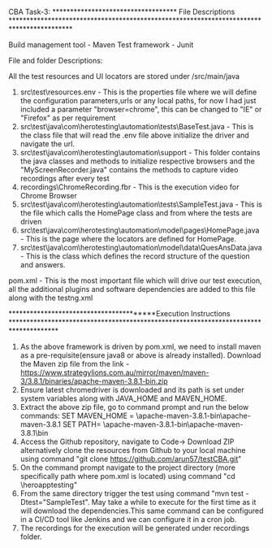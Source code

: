 CBA Task-3:
*********************************** File Descriptions *****************************************************************************************

Build management tool - Maven
Test framework - Junit

File and folder Descriptions:

All the test resources and UI locators are stored under /src/main/java
1. src\test\resources\.env -  This is the properties file where we will define the configuration parameters,urls or any local paths, for now I had just included a parameter "browser=chrome", this can be changed to "IE" or "Firefox" as per requirement
2. src\test\java\com\herotesting\automation\tests\BaseTest.java - This is the class file that will read the .env file above initialize the driver and navigate the url.
3. src\test\java\com\herotesting\automation\support - This folder contains the java classes and methods to initialize respective browsers and the "MyScreenRecorder.java" contains the methods to capture video recordings after every test
4. recordings\ChromeRecording.fbr - This is the execution video for Chrome Browser
5. src\test\java\com\herotesting\automation\tests\SampleTest.java -  This is the file which calls the HomePage class and from where the tests are driven
6. src\test\java\com\herotesting\automation\model\pages\HomePage.java - This is the page where the locators are defined for HomePage.
7. src\test\java\com\herotesting\automation\model\data\QuesAnsData.java - This is the class which defines the record structure of the question and answers.


pom.xml - This is the most important file which will drive our test execution, all the additional plugins and software dependencies are added to this file along with the testng.xml

****************************************Execution Instructions *************************************************************************************
1. As the above framework is driven by pom.xml, we need to install maven as a pre-requisite(ensure java8 or above is already installed). Download the Maven zip file from the link - https://www.strategylions.com.au/mirror/maven/maven-3/3.8.1/binaries/apache-maven-3.8.1-bin.zip
2. Ensure latest chromedriver is downloaded and its path is set under system variables along with JAVA_HOME and MAVEN_HOME.
2. Extract the above zip file, go to command prompt and run the below commands:
SET MAVEN_HOME = <your local path where maven is extracted>\apache-maven-3.8.1-bin\apache-maven-3.8.1
SET PATH= <your local path where maven is extracted>\apache-maven-3.8.1-bin\apache-maven-3.8.1\bin
3. Access the Github repository, navigate to Code-> Download ZIP alternatively clone the resources from Github to your local machine using command "git clone https://github.com/arun57/testCBA.git"
4. On the command prompt navigate to the project directory (more specifically path where pom.xml is located) using command "cd <your local path where code is extracted>\heroapptesting"
5. From the same directory trigger the test using command "mvn test -Dtest="SampleTest". May take a while to execute for the first time as it will download the dependencies.This same command can be configured in a CI/CD tool like Jenkins and we can configure it in a cron job.
6. The recordings for the execution will be generated under recordings folder.
